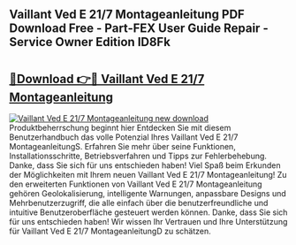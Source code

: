 ## Vaillant Ved E 21/7 Montageanleitung PDF Download Free - Part-FEX User Guide Repair - Service Owner Edition ID8Fk

# <h2><a href="http://df7e4c3.blite.top/?on=Vaillant+Ved+E+21%2f7+Montageanleitung">🔗Download 👉🔴 Vaillant Ved E 21/7 Montageanleitung</a></h2>

[![Vaillant Ved E 21/7 Montageanleitung new download](https://i.imgur.com/lujVjoI.png)](http://df7e4c3.blite.top/?on=Vaillant+Ved+E+21%2f7+Montageanleitung)
Produktbeherrschung beginnt hier Entdecken Sie mit diesem Benutzerhandbuch das volle Potenzial Ihres Vaillant Ved E 21/7 MontageanleitungS. Erfahren Sie mehr über seine Funktionen, Installationsschritte, Betriebsverfahren und Tipps zur Fehlerbehebung. Danke, dass Sie sich für uns entschieden haben! Viel Spaß beim Erkunden der Möglichkeiten mit Ihrem neuen Vaillant Ved E 21/7 Montageanleitung! Zu den erweiterten Funktionen von Vaillant Ved E 21/7 Montageanleitung gehören Geolokalisierung, intelligente Warnungen, anpassbare Designs und Mehrbenutzerzugriff, die alle einfach über die benutzerfreundliche und intuitive Benutzeroberfläche gesteuert werden können. Danke, dass Sie sich für uns entschieden haben! Wir wissen Ihr Vertrauen und Ihre Unterstützung für Vaillant Ved E 21/7 MontageanleitungD zu schätzen.
